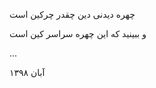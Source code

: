 <!--
.. title: تک‌بیت
.. slug: tak
.. date: 2020-01-11 11:52:38 UTC
.. tags:  تک‌بیت
.. category: 
.. link: 
.. description: 
.. type: text
-->

چهره دیدنی دین چقدر چرکین است

و ببینید که این چهره سراسر کین است

...

آبان ۱۳۹۸
